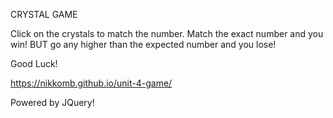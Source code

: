 CRYSTAL GAME

Click on the crystals to match the number. Match the exact number and you win! BUT go any higher than the expected number and you lose!

Good Luck! 

 https://nikkomb.github.io/unit-4-game/

Powered by JQuery! 
